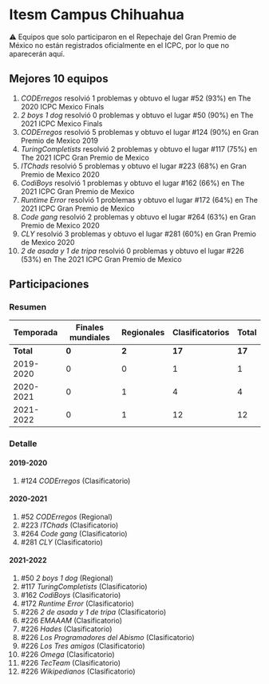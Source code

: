 # Itesm Campus Chihuahua

:warning: Equipos que solo participaron en el Repechaje del Gran Premio de México no están registrados oficialmente en el ICPC, por lo que no aparecerán aquí.

## Mejores 10 equipos

1. _CODErregos_ resolvió 1 problemas y obtuvo el lugar #52 (93%) en The 2020 ICPC Mexico Finals
1. _2 boys 1 dog_ resolvió 0 problemas y obtuvo el lugar #50 (90%) en The 2021 ICPC Mexico Finals
1. _CODErregos_ resolvió 5 problemas y obtuvo el lugar #124 (90%) en Gran Premio de Mexico 2019
1. _TuringCompletists_ resolvió 2 problemas y obtuvo el lugar #117 (75%) en The 2021 ICPC Gran Premio de Mexico
1. _ITChads_ resolvió 5 problemas y obtuvo el lugar #223 (68%) en Gran Premio de Mexico 2020
1. _CodiBoys_ resolvió 1 problemas y obtuvo el lugar #162 (66%) en The 2021 ICPC Gran Premio de Mexico
1. _Runtime Error_ resolvió 1 problemas y obtuvo el lugar #172 (64%) en The 2021 ICPC Gran Premio de Mexico
1. _Code gang_ resolvió 2 problemas y obtuvo el lugar #264 (63%) en Gran Premio de Mexico 2020
1. _CLY_ resolvió 3 problemas y obtuvo el lugar #281 (60%) en Gran Premio de Mexico 2020
1. _2 de asada y 1 de tripa_ resolvió 0 problemas y obtuvo el lugar #226 (53%) en The 2021 ICPC Gran Premio de Mexico

## Participaciones

### Resumen

| Temporada | Finales mundiales | Regionales | Clasificatorios | Total |
| --- | --- | --- | --- | --- |
| **Total** | **0** | **2** | **17** | **17** |
| 2019-2020 | 0 | 0 | 1 | 1 |
| 2020-2021 | 0 | 1 | 4 | 4 |
| 2021-2022 | 0 | 1 | 12 | 12 |

### Detalle

#### 2019-2020

1. #124 _CODErregos_ (Clasificatorio)

#### 2020-2021

1. #52 _CODErregos_ (Regional)
1. #223 _ITChads_ (Clasificatorio)
1. #264 _Code gang_ (Clasificatorio)
1. #281 _CLY_ (Clasificatorio)

#### 2021-2022

1. #50 _2 boys 1 dog_ (Regional)
1. #117 _TuringCompletists_ (Clasificatorio)
1. #162 _CodiBoys_ (Clasificatorio)
1. #172 _Runtime Error_ (Clasificatorio)
1. #226 _2 de asada y 1 de tripa_ (Clasificatorio)
1. #226 _EMAAAM_ (Clasificatorio)
1. #226 _Hades_ (Clasificatorio)
1. #226 _Los Programadores del Abismo_ (Clasificatorio)
1. #226 _Los Tres amigos_ (Clasificatorio)
1. #226 _Omega_ (Clasificatorio)
1. #226 _TecTeam_ (Clasificatorio)
1. #226 _Wikipedianos_ (Clasificatorio)




